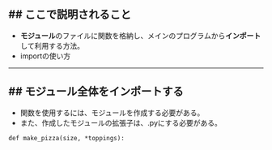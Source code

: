 ## ## ここで説明されること
- **モジュール**のファイルに関数を格納し、メインのプログラムから**インポート**して利用する方法。
- importの使い方

---
## ## モジュール全体をインポートする
- 関数を使用するには、モジュールを作成する必要がある。
- また、作成したモジュールの拡張子は、.pyにする必要がある。
```python(module)
def make_pizza(size, *toppings):
```